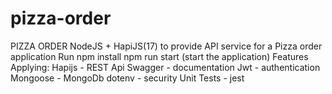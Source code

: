 # pizza-order
PIZZA ORDER
NodeJS + HapiJS(17) to provide API service for a Pizza order application
Run
npm install
npm run start (start the application)
Features
Applying: 
Hapijs - REST Api
Swagger - documentation
Jwt - authentication
Mongoose - MongoDb
dotenv - security
Unit Tests - jest

